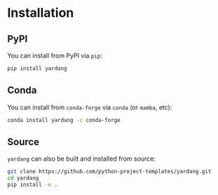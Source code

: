 # Installation

## PyPI

You can install from PyPI via `pip`:

```bash
pip install yardang
```

## Conda

You can install from `conda-forge` via `conda` (or `mamba`, etc):

```bash
conda install yardang -c conda-forge
```

## Source

`yardang` can also be built and installed from source:

```bash
git clone https://github.com/python-project-templates/yardang.git
cd yardang
pip install -e .
```
